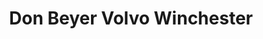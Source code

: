---
title: "Don Beyer Volvo Winchester"
url: /winchester/don-beyer-volvo-winchester/
shop: Autohaus
---